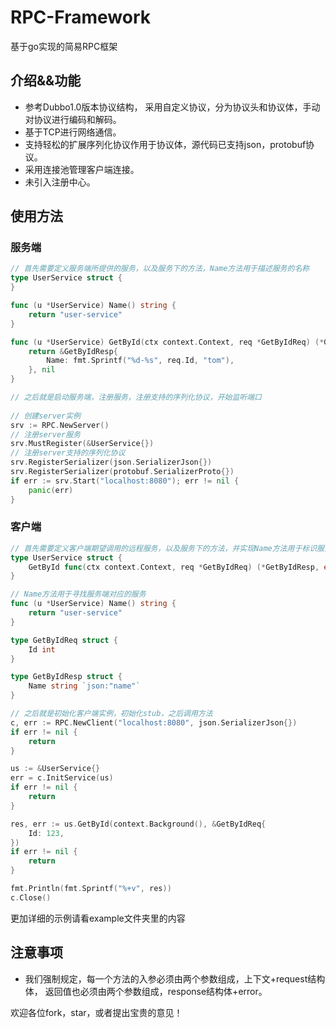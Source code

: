 # RPC-Framework

基于go实现的简易RPC框架

## 介绍&&功能

- 参考Dubbo1.0版本协议结构，
  采用自定义协议，分为协议头和协议体，手动对协议进行编码和解码。
- 基于TCP进行网络通信。
- 支持轻松的扩展序列化协议作用于协议体，源代码已支持json，protobuf协议。
- 采用连接池管理客户端连接。
- 未引入注册中心。

## 使用方法

### 服务端
```go
// 首先需要定义服务端所提供的服务，以及服务下的方法，Name方法用于描述服务的名称
type UserService struct {
}

func (u *UserService) Name() string {
	return "user-service"
}

func (u *UserService) GetById(ctx context.Context, req *GetByIdReq) (*GetByIdResp, error) {
	return &GetByIdResp{
		Name: fmt.Sprintf("%d-%s", req.Id, "tom"),
	}, nil
}

// 之后就是启动服务端，注册服务，注册支持的序列化协议，开始监听端口
	
// 创建server实例
srv := RPC.NewServer()
// 注册server服务
srv.MustRegister(&UserService{})
// 注册server支持的序列化协议
srv.RegisterSerializer(json.SerializerJson{})
srv.RegisterSerializer(protobuf.SerializerProto{})
if err := srv.Start("localhost:8080"); err != nil {
	panic(err)
}
```
### 客户端
```go
// 首先需要定义客户端期望调用的远程服务，以及服务下的方法，并实现Name方法用于标识服务名称
type UserService struct {
	GetById func(ctx context.Context, req *GetByIdReq) (*GetByIdResp, error)
}

// Name方法用于寻找服务端对应的服务
func (u *UserService) Name() string {
	return "user-service"
}

type GetByIdReq struct {
	Id int
}

type GetByIdResp struct {
	Name string `json:"name"`
}

// 之后就是初始化客户端实例，初始化stub，之后调用方法
c, err := RPC.NewClient("localhost:8080", json.SerializerJson{})
if err != nil {
    return
}

us := &UserService{}
err = c.InitService(us)
if err != nil {
    return
}

res, err := us.GetById(context.Background(), &GetByIdReq{
    Id: 123,
})
if err != nil {
    return
}

fmt.Println(fmt.Sprintf("%+v", res))
c.Close()
```

更加详细的示例请看example文件夹里的内容

## 注意事项

- 我们强制规定，每一个方法的入参必须由两个参数组成，上下文+request结构体，
返回值也必须由两个参数组成，response结构体+error。
  
  
欢迎各位fork，star，或者提出宝贵的意见！
  

  
